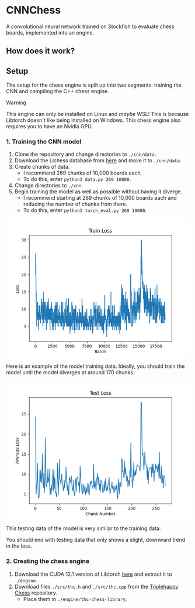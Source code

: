 # CNNChess
A convolutional neural network trained on Stockfish to evaluate chess boards, implemented into an engine.

## How does it work?

## Setup
The setup for the chess engine is split up into two segments: training the CNN and compiling the C++ chess engine.

> [!WARNING]
> This engine can only be installed on Linux and *maybe* WSL! This is because Libtorch doesn't like being installed on Windows. This chess engine also requires you to have an Nvidia GPU.

### 1. Training the CNN model
1. Clone the repository and change directories to `./cnn/data`.
2. Download the Lichess database from [here](https://database.lichess.org/#evals) and move it to `./cnn/data`.
3. Create chunks of data.
   - I recommend 269 chunks of 10,000 boards each.
   - To do this, enter `python3 data.py 269 10000`.
4. Change directories to `./cnn`.
5. Begin training the model as well as possible without having it diverge.
   - I recommend starting at 269 chunks of 10,000 boards each and reducing the number of chunks from there.
   - To do this, enter `python3 torch_eval.py 269 10000`.
     
![image of training data](/cnn/referenceTrain.png)

Here is an example of the model training data. Ideally, you should train the model until the model diverges at around 170 chunks.

![image of testing data](/cnn/referenceTest.png)

This testing data of the model is very similar to the training data.

You should end with testing data that only shows a slight, downward trend in the loss.

### 2. Creating the chess engine

1. Download the CUDA 12.1 version of Libtorch [here](https://download.pytorch.org/libtorch/cu121/libtorch-cxx11-abi-shared-with-deps-2.3.0%2Bcu121.zip) and extract it to `./engine`.
2. Download files `./src/thc.h` and `./src/thc.cpp` from the [Triplehappy Chess](https://github.com/billforsternz/thc-chess-library/tree/master) repository.
   - Place them in `./engine/thc-chess-library`.
